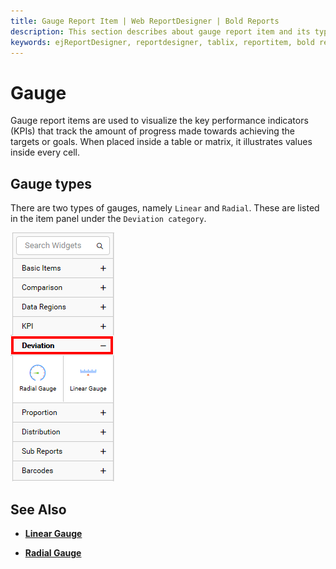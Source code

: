 ```yaml
---
title: Gauge Report Item | Web ReportDesigner | Bold Reports
description: This section describes about gauge report item and its types to design a report using gauge in Bold Report Designer
keywords: ejReportDesigner, reportdesigner, tablix, reportitem, bold reports, documentation, help, ej, user guide, demo, samples, bold reporting
---
```


# Gauge

Gauge report items are used to visualize the key performance indicators (KPIs) that track the amount of progress made towards achieving the targets or goals. When placed inside a table or matrix, it illustrates values inside every cell.

## Gauge types

There are two types of gauges, namely `Linear` and `Radial`. These are listed in the item panel under the `Deviation category`.

![Gauge Types](/static/assets/on-premise/images/report-designer/report-items/gauge/gauge-types-in-item-panel.png)

## See Also

* [**Linear Gauge**](/designer-guide/report-designer/report-items/gauge/linear-gauge/)

* [**Radial Gauge**](/designer-guide/report-designer/report-items/gauge/radial-gauge/)